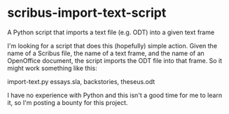 # scribus-import-text-script
A Python script that imports a text file (e.g. ODT) into a given text frame

I'm looking for a script that does this (hopefully) simple action. Given the name of a Scribus file, the name of a text frame, and the name of an OpenOffice document, the script imports the ODT file into that frame. So it might work something like this:

import-text.py essays.sla, backstories, theseus.odt

I have no experience with Python and this isn't a good time for me to learn it, so I'm posting a bounty for this project.
